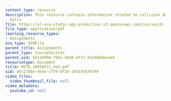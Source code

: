 ```yaml
---
content_type: resource
description: This resource contains information related to collision detection of
  balls.
file: https://ol-ocw-studio-app-production.s3.amazonaws.com/courses/6-189-a-gentle-introduction-to-programming-using-python-january-iap-2011/bbc27b6e4e5ecf700f34295afd476749_MIT6_189IAP11_hw3.pdf
file_type: application/pdf
learning_resource_types:
- Assignments
ocw_type: OCWFile
parent_title: Assignments
parent_type: CourseSection
parent_uid: 5d1a5094-f9b1-d4d4-bff1-91eb06deeed4
resourcetype: Document
title: MIT6_189IAP11_hw3.pdf
uid: bbc27b6e-4e5e-cf70-0f34-295afd476749
video_files:
  video_thumbnail_file: null
video_metadata:
  youtube_id: null
---
```

